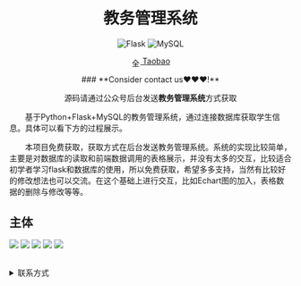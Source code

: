 <div align="center">
  <h1>教务管理系统</h1>

![Flask](https://img.shields.io/badge/Flask-000000.svg?style=for-the-badge&logo=flask&logoColor=white&style=plastic)
![MySQL](https://img.shields.io/badge/MySQL-4479A1.svg?style=for-the-badge&logo=mysql&logoColor=white&style=plastic) 
<p>
<img src="https://www.taobao.com/favicon.ico" alt="全球 Web 图标" role="presentation" data-bm="45" width="17" height="17" align="center" ><a href='https://shop230447850.taobao.com/' > Taobao</a></img>
</p> 
  ### **Consider contact us❤️❤️❤️!**
</div>

<div align="center">

源码请通过公众号后台发送**教务管理系统**方式获取

</div>

&emsp;&emsp;基于Python+Flask+MySQL的教务管理系统，通过连接数据库获取学生信息。具体可以看下方的过程展示。

&emsp;&emsp;本项目免费获取，获取方式在后台发送教务管理系统。系统的实现比较简单，主要是对数据库的读取和前端数据调用的表格展示，并没有太多的交互，比较适合初学者学习flask和数据库的使用，所以免费获取，希望多多支持，当然有比较好的修改想法也可以交流。在这个基础上进行交互，比如Echart图的加入，表格数据的删除与修改等等。

## 主体
![](https://gitee.com/k54kdk/result_display/-/raw/master/src/教务管理系统/1教务管理系统登录.png)
![](https://gitee.com/k54kdk/result_display/-/raw/master/src/教务管理系统/2管理学生.png)
![](https://gitee.com/k54kdk/result_display/-/raw/master/src/教务管理系统/3教师排课.png)
![](https://gitee.com/k54kdk/result_display/-/raw/master/src/教务管理系统/4学生成绩.png)
![](https://gitee.com/k54kdk/result_display/-/raw/master/src/教务管理系统/数据库展示.jpg)

##

<details>
<summary> 联系方式</summary>
<html>
    <div align="center">
        <table align="center" >
            <tr>
                <td>
                    <img src="https://gitee.com/k54kdk/result_display/-/raw/master/src/联系二维码/微信好友.jpg" height=350/>
                </td>
                <td>
                    <img src="https://gitee.com/k54kdk/result_display/-/raw/master/src/联系二维码/QQ好友.jpg" height=350/>
                </td>
                <td>
                    <img src="https://gitee.com/k54kdk/result_display/-/raw/master/src/联系二维码/公众号.jpg" height=350/>
                </td>
            </tr>
        </table>
    </div>
</html>